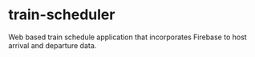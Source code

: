 # train-scheduler
Web based train schedule application that incorporates Firebase to host arrival and departure data. 
